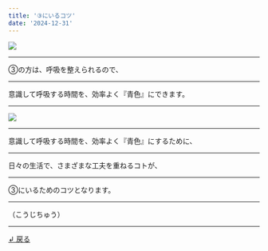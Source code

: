 ```yaml
---
title: '③にいるコツ'
date: '2024-12-31'
---
```

![](/images/03_.jpg)
***
③の方は、呼吸を整えられるので、
***
意識して呼吸する時間を、効率よく『青色』にできます。
***
![](/images/1234__.jpg)
***
意識して呼吸する時間を、効率よく『青色』にするために、  
***
日々の生活で、さまざまな工夫を重ねるコトが、
***
③にいるためのコツとなります。
***
（こうじちゅう）
***
[ ↲ 戻る ](/posts/3)
